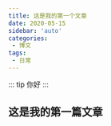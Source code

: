 ```yaml
---
title: 这是我的第一个文章
date: 2020-05-15
sidebar: 'auto'
categories:
 - 博文
tags:
 - 日常
---
```


::: tip
你好
:::
<!-- more -->

## 这是我的第一篇文章